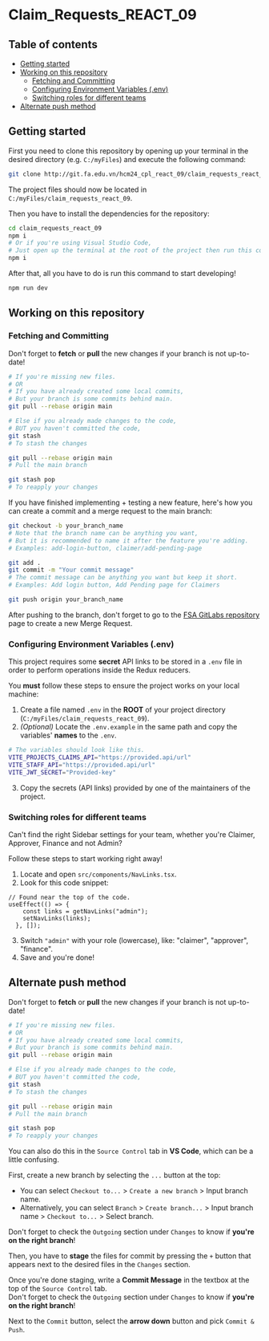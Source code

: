 # Claim_Requests_REACT_09

## Table of contents
- [Getting started](#getting-started)
- [Working on this repository](#working-on-this-repository)
  - [Fetching and Committing](#fetching-and-committing)
  - [Configuring Environment Variables (.env)](#configuring-environment-variables-env)
  - [Switching roles for different teams](#switching-roles-for-different-teams)
- [Alternate push method](#alternate-push-method)

## Getting started

First you need to clone this repository by opening up your terminal in the desired directory (e.g. `C:/myFiles`) and execute the following command:  
```bash
git clone http://git.fa.edu.vn/hcm24_cpl_react_09/claim_requests_react_09.git  
```
The project files should now be located in `C:/myFiles/claim_requests_react_09`.  

Then you have to install the dependencies for the repository:  
```bash
cd claim_requests_react_09  
npm i  
# Or if you're using Visual Studio Code,  
# Just open up the terminal at the root of the project then run this command.  
npm i  
```

After that, all you have to do is run this command to start developing!  
```bash
npm run dev
```

## Working on this repository
### Fetching and Committing
Don't forget to **fetch** or **pull** the new changes if your branch is not up-to-date!  
```bash
# If you're missing new files.
# OR
# If you have already created some local commits,
# But your branch is some commits behind main.
git pull --rebase origin main
```

```bash
# Else if you already made changes to the code,
# BUT you haven't committed the code,
git stash
# To stash the changes

git pull --rebase origin main
# Pull the main branch

git stash pop
# To reapply your changes
```

If you have finished implementing + testing a new feature, here's how you can create a commit and a merge request to the main branch:  

```bash
git checkout -b your_branch_name
# Note that the branch name can be anything you want,
# But it is recommended to name it after the feature you're adding.  
# Examples: add-login-button, claimer/add-pending-page  

git add .
git commit -m "Your commit message"
# The commit message can be anything you want but keep it short.  
# Examples: Add login button, Add Pending page for Claimers  

git push origin your_branch_name
```
After pushing to the branch, don't forget to go to the [FSA GitLabs repository](https://git.fa.edu.vn/hcm24_cpl_react_09/claim_requests_react_09) page to create a new Merge Request.  

### Configuring Environment Variables (.env)  
This project requires some **secret** API links to be stored in a `.env` file in order to perform operations inside the Redux reducers.  

You **must** follow these steps to ensure the project works on your local machine:
1. Create a file named `.env` in the **ROOT** of your project directory (`C:/myFiles/claim_requests_react_09`).  
2. *(Optional)* Locate the `.env.example` in the same path and copy the variables' **names** to the `.env`.  
```bash
# The variables should look like this.
VITE_PROJECTS_CLAIMS_API="https://provided.api/url"
VITE_STAFF_API="https://provided.api/url"
VITE_JWT_SECRET="Provided-key"
```
3. Copy the secrets (API links) provided by one of the maintainers of the project.  

### Switching roles for different teams
Can't find the right Sidebar settings for your team, whether you're Claimer, Approver, Finance and not Admin?  

Follow these steps to start working right away!  
1. Locate and open `src/components/NavLinks.tsx`.  
2. Look for this code snippet:  
```tsx
// Found near the top of the code.
useEffect(() => {
    const links = getNavLinks("admin");
    setNavLinks(links);
  }, []);
```
3. Switch `"admin"` with your role (lowercase), like: "claimer", "approver", "finance".  
4. Save and you're done!  

## Alternate push method

Don't forget to **fetch** or **pull** the new changes if your branch is not up-to-date!  
```bash
# If you're missing new files.
# OR
# If you have already created some local commits,
# But your branch is some commits behind main.
git pull --rebase origin main
```

```bash
# Else if you already made changes to the code,
# BUT you haven't committed the code,
git stash
# To stash the changes

git pull --rebase origin main
# Pull the main branch

git stash pop
# To reapply your changes
```

You can also do this in the `Source Control` tab in **VS Code**, which can be a little confusing.  

First, create a new branch by selecting the `...` button at the top:  
- You can select `Checkout to...` > `Create a new branch` > Input branch name.
- Alternatively, you can select `Branch` > `Create branch...` > Input branch name > `Checkout to...` > Select branch.  

Don't forget to check the `Outgoing` section under `Changes` to know if **you're on the right branch**!  

Then, you have to **stage** the files for commit by pressing the `+` button that appears next to the desired files in the `Changes` section.  

Once you're done staging, write a **Commit Message** in the textbox at the top of the `Source Control` tab.  
Don't forget to check the `Outgoing` section under `Changes` to know if **you're on the right branch**!  

Next to the `Commit` button, select the **arrow down** button and pick `Commit & Push`.  

